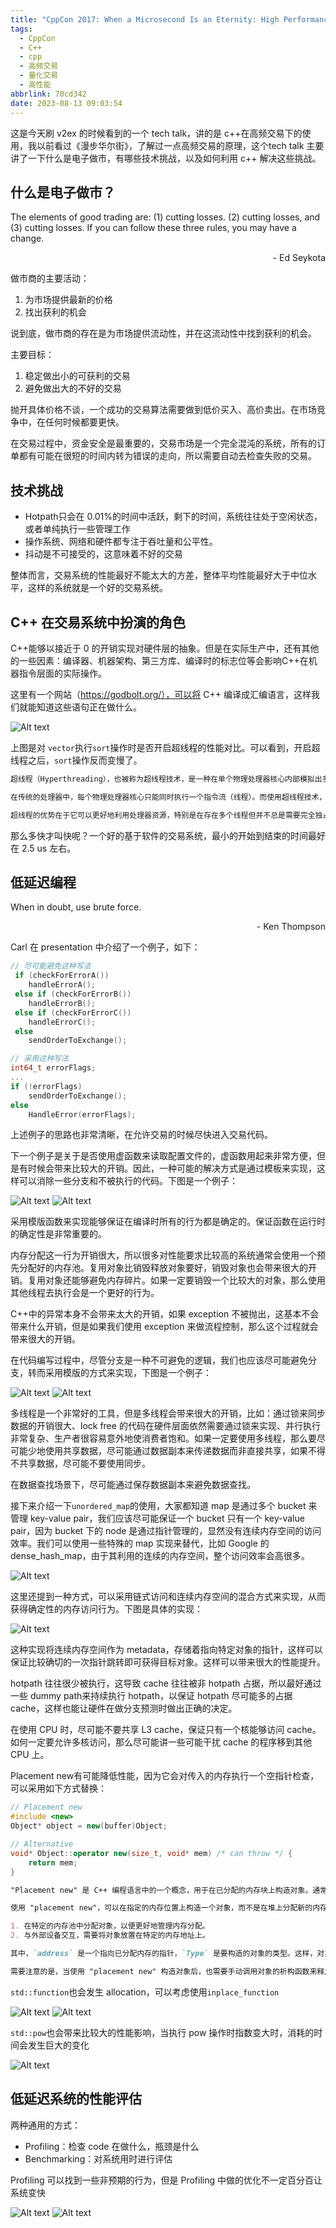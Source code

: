 ```yaml
---
title: "CppCon 2017: When a Microsecond Is an Eternity: High Performance Trading Systems in C++"
tags:
  - CppCon
  - C++
  - cpp
  - 高频交易
  - 量化交易
  - 高性能
abbrlink: 70cd342
date: 2023-08-13 09:03:54
---
```


这是今天刷 v2ex 的时候看到的一个 tech talk，讲的是 c++在高频交易下的使用，我以前看过《漫步华尔街》，了解过一点高频交易的原理，这个tech talk 主要讲了一下什么是电子做市，有哪些技术挑战，以及如何利用 c++ 解决这些挑战。

<!--more-->

## 什么是电子做市？

The elements of good trading are: (1) cutting losses. (2) cutting losses, and (3) cutting losses. If you can follow these three rules, you may have a change.

<p align="right"> - Ed Seykota</p>

做市商的主要活动：

1. 为市场提供最新的价格
2. 找出获利的机会

说到底，做市商的存在是为市场提供流动性，并在这流动性中找到获利的机会。

主要目标：
1. 稳定做出小的可获利的交易
2. 避免做出大的不好的交易 

抛开具体价格不谈，一个成功的交易算法需要做到低价买入、高价卖出。在市场竞争中，在任何时候都要更快。

在交易过程中，资金安全是最重要的，交易市场是一个完全混沌的系统，所有的订单都有可能在很短的时间内转为错误的走向，所以需要自动去检查失败的交易。

## 技术挑战

- Hotpath只会在 0.01%的时间中活跃，剩下的时间，系统往往处于空闲状态，或者单纯执行一些管理工作
- 操作系统、网络和硬件都专注于吞吐量和公平性。
- 抖动是不可接受的，这意味着不好的交易

整体而言，交易系统的性能最好不能太大的方差，整体平均性能最好大于中位水平，这样的系统就是一个好的交易系统。

## C++ 在交易系统中扮演的角色

C++能够以接近于 0 的开销实现对硬件层的抽象。但是在实际生产中，还有其他的一些因素：编译器、机器架构、第三方库、编译时的标志位等会影响C++在机器指令层面的实际操作。

这里有一个网站（https://godbolt.org/），可以将 C++ 编译成汇编语言，这样我们就能知道这些语句正在做什么。

![Alt text](vector.png)

上图是对 `vector`执行`sort`操作时是否开启超线程的性能对比。可以看到，开启超线程之后，`sort`操作反而变慢了。

```Markdown
超线程（Hyperthreading），也被称为超线程技术，是一种在单个物理处理器核心内部模拟出多个逻辑处理器的技术。它旨在提高处理器的并发性能和利用率。

在传统的处理器中，每个物理处理器核心只能同时执行一个指令流（线程）。而使用超线程技术，处理器核心会被虚拟地分成多个逻辑核心，每个逻辑核心都可以执行一个线程。虽然这些逻辑核心共享同一个物理核心的资源，如缓存和执行单元，但通过智能调度和切换，它们可以在某些情况下同时执行不同的线程。

超线程的优势在于它可以更好地利用处理器资源，特别是在存在多个线程但并不总是需要完全独占处理器资源的情况下。这可以提高多线程应用程序的性能，尤其是在某些特定工作负载下。然而，效果可能因应用程序和硬件配置的不同而有所变化。虽然超线程可以带来性能提升，但并不像物理核心增加那样显著，因为逻辑核心之间仍然需要共享一些资源。
```

那么多快才叫快呢？一个好的基于软件的交易系统，最小的开始到结束的时间最好在 2.5 us 左右。

## 低延迟编程

When in doubt, use brute force.

<p align="right"> - Ken Thompson</p>

Carl 在 presentation 中介绍了一个例子，如下：

```cpp
// 尽可能避免这种写法
 if (checkForErrorA())
    handleErrorA();
 else if (checkForErrorB())
    handleErrorB();
 else if (checkForErrorC())
    handleErrorC();
 else
    sendOrderToExchange();

// 采用这种写法
int64_t errorFlags;
...
if (!errorFlags)
    sendOrderToExchange();
else
    HandleError(errorFlags);
```

上述例子的思路也非常清晰，在允许交易的时候尽快进入交易代码。

下一个例子是关于是否使用虚函数来读取配置文件的，虚函数用起来非常方便，但是有时候会带来比较大的开销。因此，一种可能的解决方式是通过模板来实现，这样可以消除一些分支和不被执行的代码。下图是一个例子：

![Alt text](virtual_func.png)
![Alt text](virtual_func_impl.png)

采用模版函数来实现能够保证在编译时所有的行为都是确定的。保证函数在运行时的确定性是非常重要的。

内存分配这一行为开销很大，所以很多对性能要求比较高的系统通常会使用一个预先分配好的内存池。复用对象比销毁释放对象要好，销毁对象也会带来很大的开销。复用对象还能够避免内存碎片。如果一定要销毁一个比较大的对象，那么使用其他线程去执行会是一个更好的行为。

C++中的异常本身不会带来太大的开销，如果 exception 不被抛出，这基本不会带来什么开销，但是如果我们使用 exception 来做流程控制，那么这个过程就会带来很大的开销。

在代码编写过程中，尽管分支是一种不可避免的逻辑，我们也应该尽可能避免分支，转而采用模版的方式来实现，下图是一个例子：

![Alt text](if_impl.png)
![Alt text](if_impl_temp.png)

多线程是一个非常好的工具，但是多线程会带来很大的开销，比如：通过锁来同步数据的开销很大、lock free 的代码在硬件层面依然需要通过锁来实现、并行执行非常复杂、生产者很容易意外地使消费者饱和。如果一定要使用多线程，那么要尽可能少地使用共享数据，尽可能通过数据副本来传递数据而非直接共享，如果不得不共享数据，尽可能不要使用同步。

在数据查找场景下，尽可能通过保存数据副本来避免数据查找。

接下来介绍一下`unordered_map`的使用，大家都知道 map 是通过多个 bucket 来管理 key-value pair，我们应该尽可能保证一个 bucket 只有一个 key-value pair，因为 bucket 下的 node 是通过指针管理的，显然没有连续内存空间的访问效率。我们可以使用一些特殊的 map 实现来替代，比如 Google 的 dense_hash_map，由于其利用的连续的内存空间，整个访问效率会高很多。

![Alt text](dense_hash_map.png)

这里还提到一种方式，可以采用链式访问和连续内存空间的混合方式来实现，从而获得确定性的内存访问行为。下图是具体的实现：

![Alt text](hybrid_hash_map.png)

这种实现将连续内存空间作为 metadata，存储着指向特定对象的指针，这样可以保证比较确切的一次指针跳转即可获得目标对象。这样可以带来很大的性能提升。

hotpath 往往很少被执行，这导致 cache 往往被非 hotpath 占据，所以最好通过一些 dummy path来持续执行 hotpath，以保证 hotpath 尽可能多的占据 cache，这样也能让硬件在做分支预测时做出正确的决定。

在使用 CPU 时，尽可能不要共享 L3 cache，保证只有一个核能够访问 cache。如何一定要允许多核访问，那么尽可能讲一些可能干扰 cache 的程序移到其他 CPU 上。

Placement new有可能降低性能，因为它会对传入的内存执行一个空指针检查，可以采用如下方式替换：

```cpp
// Placement new
#include <new>
Object* object = new(buffer)Object;

// Alternative
void* Object::operator new(size_t, void* mem) /* can throw */ {
    return mem;
}
```

```Markdown
"Placement new" 是 C++ 编程语言中的一个概念，用于在已分配的内存块上构造对象。通常，使用 "new" 运算符可以动态地在堆（heap）上分配内存并构造对象。然而，有时候我们需要将对象放置在已经存在的内存块中，而不是动态地分配新的内存。这就是 "placement new" 的用途。

使用 "placement new"，可以在指定的内存位置上构造一个对象，而不是在堆上分配新的内存。这在某些特定的情况下很有用，比如：

1. 在特定的内存池中分配对象，以便更好地管理内存分配。
2. 与外部设备交互，需要将对象放置在特定的内存地址上。

其中，`address` 是一个指向已分配内存的指针，`Type` 是要构造的对象的类型。这样，对象就会在指定的内存位置上构造，而不会分配新的内存。

需要注意的是，当使用 "placement new" 构造对象后，也需要手动调用对象的析构函数来释放资源，因为对象是在已分配的内存块上构造的，而不是通过 "new" 在堆上分配的。
```

`std::function`也会发生 allocation，可以考虑使用`inplace_function`

![Alt text](function_allocation.png)
![Alt text](inplace_function.png)

`std::pow`也会带来比较大的性能影响，当执行 pow 操作时指数变大时，消耗的时间会发生巨大的变化

![Alt text](pow.png)

## 低延迟系统的性能评估

两种通用的方式：
- Profiling：检查 code 在做什么，瓶颈是什么
- Benchmarking：对系统用时进行评估

Profiling 可以找到一些非预期的行为，但是 Profiling 中做的优化不一定百分百让系统变快

![Alt text](drawbacks.png)
![Alt text](best_measurement.png)